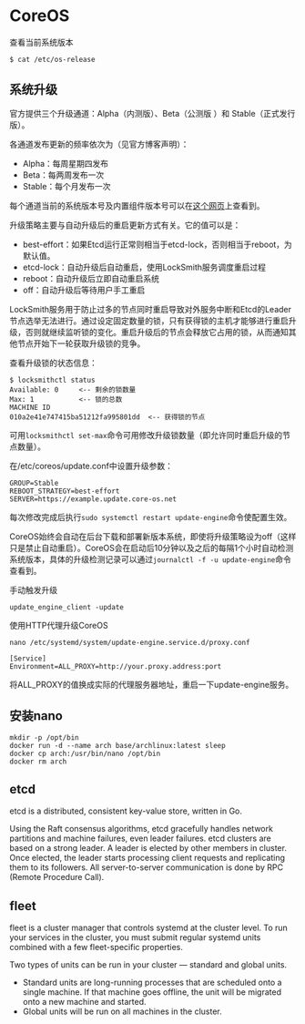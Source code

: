 # CoreOS

查看当前系统版本
```
$ cat /etc/os-release
```

## 系统升级
官方提供三个升级通道：Alpha（内测版）、Beta（公测版 ）和 Stable（正式发行版）。

各通道发布更新的频率依次为（见官方博客声明）：
- Alpha：每周星期四发布
- Beta：每两周发布一次
- Stable：每个月发布一次

每个通道当前的系统版本号及内置组件版本号可以在[这个网页](https://coreos.com/releases/)上查看到。

升级策略主要与自动升级后的重启更新方式有关。它的值可以是：
- best-effort：如果Etcd运行正常则相当于etcd-lock，否则相当于reboot，为默认值。
- etcd-lock：自动升级后自动重启，使用LockSmith服务调度重启过程
- reboot：自动升级后立即自动重启系统
- off：自动升级后等待用户手工重启

LockSmith服务用于防止过多的节点同时重启导致对外服务中断和Etcd的Leader节点选举无法进行。通过设定固定数量的锁，只有获得锁的主机才能够进行重启升级，否则就继续监听锁的变化。重启升级后的节点会释放它占用的锁，从而通知其他节点开始下一轮获取升级锁的竞争。

查看升级锁的状态信息：
```
$ locksmithctl status
Available: 0     <-- 剩余的锁数量
Max: 1           <-- 锁的总数
MACHINE ID
010a2e41e747415ba51212fa995801dd  <-- 获得锁的节点
```

可用`locksmithctl set-max`命令可用修改升级锁数量（即允许同时重启升级的节点数量）。

在/etc/coreos/update.conf中设置升级参数：
```
GROUP=Stable
REBOOT_STRATEGY=best-effort
SERVER=https://example.update.core-os.net
```
每次修改完成后执行`sudo systemctl restart update-engine`命令使配置生效。

CoreOS始终会自动在后台下载和部署新版本系统，即使将升级策略设为off（这样只是禁止自动重启）。CoreOS会在启动后10分钟以及之后的每隔1个小时自动检测系统版本，具体的升级检测记录可以通过`journalctl -f -u update-engine`命令查看到。

手动触发升级
```
update_engine_client -update
```

使用HTTP代理升级CoreOS
```
nano /etc/systemd/system/update-engine.service.d/proxy.conf
```
```
[Service]
Environment=ALL_PROXY=http://your.proxy.address:port
```

将ALL_PROXY的值换成实际的代理服务器地址，重启一下update-engine服务。

## 安装nano
```
mkdir -p /opt/bin
docker run -d --name arch base/archlinux:latest sleep
docker cp arch:/usr/bin/nano /opt/bin
docker rm arch
```

## etcd
etcd is a distributed, consistent key-value store, written in Go.

Using the Raft consensus algorithms, etcd gracefully handles network partitions and machine failures, even leader failures.
etcd clusters are based on a strong leader. A leader is elected by other members in cluster. Once elected, the leader starts processing client requests and replicating them to its followers. All server-to-server communication is done by RPC (Remote Procedure Call).

## fleet
fleet is a cluster manager that controls systemd at the cluster level. To run your services in the cluster, you must submit regular systemd units combined with a few fleet-specific properties.

Two types of units can be run in your cluster — standard and global units.
- Standard units are long-running processes that are scheduled onto a single machine. If that machine goes offline, the unit will be migrated onto a new machine and started.
- Global units will be run on all machines in the cluster.
